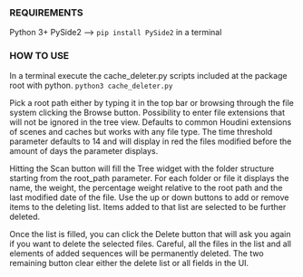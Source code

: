 ### REQUIREMENTS

Python 3+ 
PySide2 --> `pip install PySide2` in a terminal

### HOW TO USE 

In a terminal execute the cache_deleter.py scripts included at the package root with python.
`python3 cache_deleter.py`

Pick a root path either by typing it in the top bar or browsing through the file system clicking the Browse button.
Possibility to enter file extensions that will not be ignored in the tree view. Defaults to common Houdini extensions of scenes
and caches but works with any file type.
The time threshold parameter defaults to 14 and will display in red the files modified before the amount of days the parameter displays.

Hitting the Scan button will fill the Tree widget with the folder structure starting from the root_path parameter.
For each folder or file it displays the name, the weight, the percentage weight relative to the root path and the last modified date of the file.
Use the up or down buttons to add or remove items to the deleting list.
Items added to that list are selected to be further deleted.

Once the list is filled, you can click the Delete button that will ask you again if you want to delete the selected files.
Careful, all the files in the list and all elements of added sequences will be permanently deleted.
The two remaining button clear either the delete list or all fields in the UI.